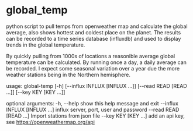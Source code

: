 # global_temp
python script to pull temps from openweather map and calculate the global average, also shows hottest and coldest place on the planet. The results can be recorded to a time series database (influxdb) and used to display trends in the global temperature. 

By quickly pulling from 1000s of locations a reasonible average global temperature can be calculated. By running once a day, a daily average can be recorded. I expect some seasonal variation over a year due the more weather stations being in the Northern hemisphere.

usage: global-temp [-h] [--influx INFLUX [INFLUX ...]]
                   [--read READ [READ ...]] [--key KEY [KEY ...]]

optional arguments:
  -h, --help            show this help message and exit
  --influx INFLUX [INFLUX ...]
                        influx server, port, user and password
  --read READ [READ ...]
                        Import stations from json file
  --key KEY [KEY ...]   add an api key, see https://openweathermap.org/api

